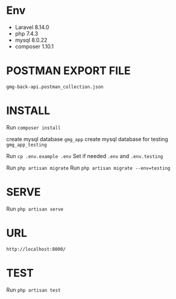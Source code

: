 # Env

-   Laravel 8.14.0
-   php 7.4.3
-   mysql 8.0.22
-   composer 1.10.1

# POSTMAN EXPORT FILE

`gmg-back-api.postman_collection.json`

# INSTALL

Run `composer install`

create mysql database `gmg_app`
create mysql database for testing `gmg_app_testing`

Run `cp .env.example .env`
Set if needed `.env` and `.env.testing`

Run `php artisan migrate`
Run `php artisan migrate --env=testing`

# SERVE

Run `php artisan serve`

# URL

`http://localhost:8000/`

# TEST

Run `php artisan test`

